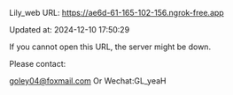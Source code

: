 Lily_web URL: https://ae6d-61-165-102-156.ngrok-free.app

Updated at: 2024-12-10 17:50:29

If you cannot open this URL, the server might be down.

Please contact: 

goley04@foxmail.com Or Wechat:GL_yeaH